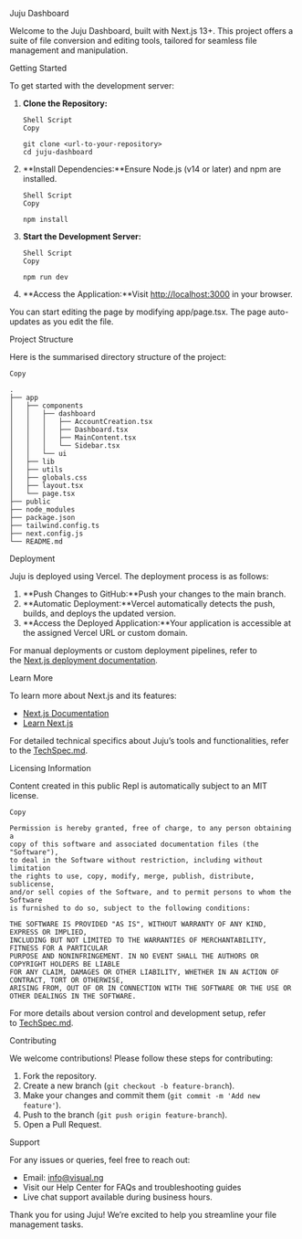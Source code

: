Juju Dashboard

Welcome to the Juju Dashboard, built with Next.js 13+. This project offers a suite of file conversion and editing tools, tailored for seamless file management and manipulation.

Getting Started

To get started with the development server:

1. **Clone the Repository:**
    
    ```
    Shell Script
    Copy
    
    git clone <url-to-your-repository>
    cd juju-dashboard
    
    ```
    
2. **Install Dependencies:**Ensure Node.js (v14 or later) and npm are installed.
    
    ```
    Shell Script
    Copy
    
    npm install
    
    ```
    
3. **Start the Development Server:**
    
    ```
    Shell Script
    Copy
    
    npm run dev
    
    ```
    
4. **Access the Application:**Visit [http://localhost:3000](http://localhost:3000/) in your browser.

You can start editing the page by modifying app/page.tsx. The page auto-updates as you edit the file.

Project Structure

Here is the summarised directory structure of the project:

```
Copy

.
├── app
│   ├── components
│   │   ├── dashboard
│   │   │   ├── AccountCreation.tsx
│   │   │   ├── Dashboard.tsx
│   │   │   ├── MainContent.tsx
│   │   │   └── Sidebar.tsx
│   │   └── ui
│   ├── lib
│   ├── utils
│   ├── globals.css
│   ├── layout.tsx
│   └── page.tsx
├── public
├── node_modules
├── package.json
├── tailwind.config.ts
├── next.config.js
└── README.md

```

Deployment

Juju is deployed using Vercel. The deployment process is as follows:

1. **Push Changes to GitHub:**Push your changes to the main branch.
2. **Automatic Deployment:**Vercel automatically detects the push, builds, and deploys the updated version.
3. **Access the Deployed Application:**Your application is accessible at the assigned Vercel URL or custom domain.

For manual deployments or custom deployment pipelines, refer to the [Next.js deployment documentation](https://nextjs.org/docs/deployment).

Learn More

To learn more about Next.js and its features:

- [Next.js Documentation](https://nextjs.org/docs)
- [Learn Next.js](https://nextjs.org/learn)

For detailed technical specifics about Juju’s tools and functionalities, refer to the [TechSpec.md](https://replit.com/@jide2/TaskDash).

Licensing Information

Content created in this public Repl is automatically subject to an MIT license.

```
Copy

Permission is hereby granted, free of charge, to any person obtaining a
copy of this software and associated documentation files (the "Software"),
to deal in the Software without restriction, including without limitation
the rights to use, copy, modify, merge, publish, distribute, sublicense,
and/or sell copies of the Software, and to permit persons to whom the Software
is furnished to do so, subject to the following conditions:

THE SOFTWARE IS PROVIDED "AS IS", WITHOUT WARRANTY OF ANY KIND, EXPRESS OR IMPLIED,
INCLUDING BUT NOT LIMITED TO THE WARRANTIES OF MERCHANTABILITY, FITNESS FOR A PARTICULAR
PURPOSE AND NONINFRINGEMENT. IN NO EVENT SHALL THE AUTHORS OR COPYRIGHT HOLDERS BE LIABLE
FOR ANY CLAIM, DAMAGES OR OTHER LIABILITY, WHETHER IN AN ACTION OF CONTRACT, TORT OR OTHERWISE,
ARISING FROM, OUT OF OR IN CONNECTION WITH THE SOFTWARE OR THE USE OR OTHER DEALINGS IN THE SOFTWARE.

```

For more details about version control and development setup, refer to [TechSpec.md](https://replit.com/@jide2/TaskDash).

Contributing

We welcome contributions! Please follow these steps for contributing:

1. Fork the repository.
2. Create a new branch (`git checkout -b feature-branch`).
3. Make your changes and commit them (`git commit -m 'Add new feature'`).
4. Push to the branch (`git push origin feature-branch`).
5. Open a Pull Request.

Support

For any issues or queries, feel free to reach out:

- Email: [info@visual.ng](https://replit.com/@jide2/TaskDash)
- Visit our Help Center for FAQs and troubleshooting guides
- Live chat support available during business hours.

Thank you for using Juju! We’re excited to help you streamline your file management tasks.